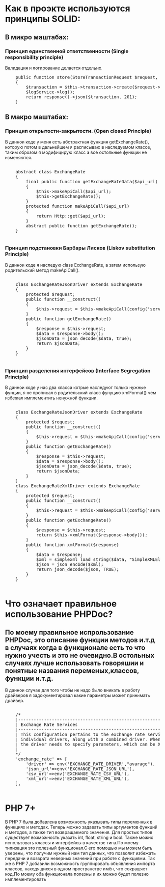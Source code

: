 <h1>Как в проэкте используются принципы  SOLID:</h1>
<h2>В микро маштабах:</h2>
    <h3>Принцип единственной ответственности (Single responsibility principle)</h3>
    <p>Валидация и логирование делается отдельно.</p>
<div class="highlight highlight-text-html-php notranslate position-relative overflow-auto" dir="auto"><pre>
    public function store(StoreTransactionRequest $request, LogService $logService)
    {
        $transaction = $this->transaction->create($request->all());
        $logService->log();
        return response()->json($transaction, 201);
    }
</pre><div class="zeroclipboard-container">

<h2>В макро маштабах:</h2>
    <h3>Принцип открытости-закрытости. (Open closed Principle)</h3>
    <p>В даннои коде у меня есть абстрактная функция getExchangeRate(), которую потом в дальнейшем я расписываю в наследуемом классе, таким оброзом я модифицирую класс а все остольные функции не изменяются.</p>
<div class="highlight highlight-text-html-php notranslate position-relative overflow-auto" dir="auto"><pre>
<div>
    abstract class ExchangeRate
    {
        final public function getExchangeRateData($api_url)
        {
            $this->makeApiCall($api_url);
            $this->getExchangeRate();
        }
        protected function makeApiCall($api_url)
        {
            return Http::get($api_url);
        }
        abstract public function getExchangeRate();
    }
</div>
</pre><div class="zeroclipboard-container">

<h3>Принцип подстановки Барбары Лисков (Liskov substitution Principle)</h3>
<p>В даннои коде я наследую class ExchangeRate, а затем использую родительский метод makeApiCall().</p>
<div class="highlight highlight-text-html-php notranslate position-relative overflow-auto" dir="auto"><pre>
<div>
    class ExchangeRateJsonDriver extends ExchangeRate
    {
        protected $request;
        public function __construct()
        {
            $this->request = $this->makeApiCall(config('services.exchange_rate.json_url'));
        }
        public function getExchangeRate()
        {
            $response = $this->request;
            $data = $response->body();
            $jsonData = json_decode($data, true);
            return $jsonData;
        }
    }
</div>
</pre><div class="zeroclipboard-container">


<h3>Принцип разделения интерфейсов (Interface Segregation Principle)</h3>
<p>В даннои коде у нас два класса котрые наследуют только нужные фунции, я не прописал в родительский класс фунуцию xmlFormat() чем избежал имплементить ненужной функции.</p>
<div class="highlight highlight-text-html-php notranslate position-relative overflow-auto" dir="auto"><pre>
<div>
    class ExchangeRateJsonDriver extends ExchangeRate
    {
        protected $request;
        public function __construct()
        {
            $this->request = $this->makeApiCall(config('services.exchange_rate.json_url'));
        }
        public function getExchangeRate()
        {
            $response = $this->request;
            $data = $response->body();
            $jsonData = json_decode($data, true);
            return $jsonData;
        }
    }
    class ExchangeRateXmlDriver extends ExchangeRate
    {
        protected $request;
        public function __construct()
        {
            $this->request = $this->makeApiCall(config('services.exchange_rate.xml_url'));
        }
        public function getExchangeRate()
        {
            $response = $this->request;
            return $this->xmlFormat($response->body());
        }
        public function xmlFormat($response)
        {
            $data = $response;
            $xml = simplexml_load_string($data, "SimpleXMLElement", LIBXML_NOCDATA);
            $json = json_encode($xml);
            return json_decode($json, TRUE);
        }
    }
</div>
</pre><div class="zeroclipboard-container">
<h1>Что означает правильное использование PHPDoc?</h1>
<h2>По моему правильное испрользование PHPDoc, это описание функции методов и.т.д в случаях когда в функционале есть то что нужно учесть и это не очевидно.В остольных случаях лучше использовать говоряшии и понятные названия переменых,классов, функции и.т.д.</h2>
<p>В даннои случае для того чтобы не надо было вникать в работу драйверов я задокументировал какие параметры может принимать драйвер.</p>
<div class="highlight highlight-text-html-php notranslate position-relative overflow-auto" dir="auto"><pre>
<div>
    /*
    |--------------------------------------------------------------------------
    | Exchange Rate Services
    |--------------------------------------------------------------------------
    | This configuration pertains to the exchange rate service. It comprises three
    | individual drivers, along with a combined driver. When making a request,
    | the driver needs to specify parameters, which can be XML, JSON, CSV, or an average.
    |
    */
    'exchange_rate' => [
        'driver' => env('EXCHANGE_RATE_DRIVER',"avarage"),
        'json_url'=>env('EXCHANGE_RATE_JSON_URL'),
        'csv_url'=>env('EXCHANGE_RATE_CSV_URL'),
        'xml_url'=>env('EXCHANGE_RATE_XML_URL'),
    ],
</div>
</pre><div class="zeroclipboard-container">

</pre><div class="zeroclipboard-container">
<h1>PHP 7+</h1>
<p>В PHP 7 была добавлена возможность указывать типы переменных в функциях и методах. Теперь можно задавать типы аргументов функций и методов, а также тип возвращаемого значения. Для простых типов существует возможность указать int, float, string и bool. Также можно использовать классы и интерфейсы в качестве типа.По моему типизация это полезный функционал.С его помошью мы можем быть уверены, что получим нужный нам тип данных, что позволит избежать передачи и возврата неверных значений при работе с функциями. Так же в PHP 7 добавили возможность группировать объявления импорта классов, находящихся в одном пространстве имён, что сокрашяет код.По моему оба функционала полезны и их можно будет полезно имплементировать</p>


